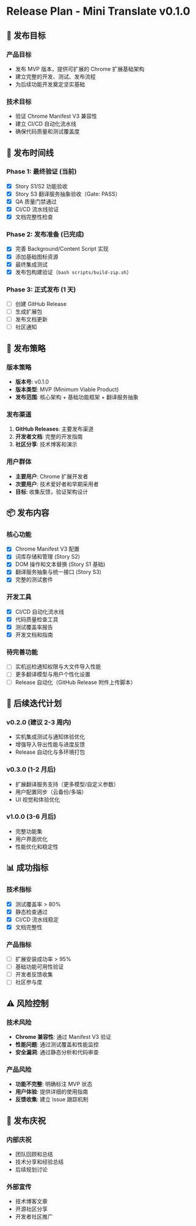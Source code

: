 # Release Plan - Mini Translate v0.1.0

## 🎯 发布目标

### 产品目标
- 发布 MVP 版本，提供可扩展的 Chrome 扩展基础架构
- 建立完整的开发、测试、发布流程
- 为后续功能开发奠定坚实基础

### 技术目标
- 验证 Chrome Manifest V3 兼容性
- 建立 CI/CD 自动化流水线
- 确保代码质量和测试覆盖度

## 📅 发布时间线

### Phase 1: 最终验证 (当前)
- [x] Story S1/S2 功能验收
- [x] Story S3 翻译服务抽象验收（Gate: PASS）
- [x] QA 质量门禁通过
- [x] CI/CD 流水线验证
- [x] 文档完整性检查

### Phase 2: 发布准备 (已完成)
- [x] 完善 Background/Content Script 实现
- [x] 添加基础图标资源
- [x] 最终集成测试
- [x] 发布包构建验证（`bash scripts/build-zip.sh`）

### Phase 3: 正式发布 (1 天)
- [ ] 创建 GitHub Release
- [ ] 生成扩展包
- [ ] 发布文档更新
- [ ] 社区通知

## 🚀 发布策略

### 版本策略
- **版本号**: v0.1.0
- **版本类型**: MVP (Minimum Viable Product)
- **发布范围**: 核心架构 + 基础功能框架 + 翻译服务抽象

### 发布渠道
1. **GitHub Releases**: 主要发布渠道
2. **开发者文档**: 完整的开发指南
3. **社区分享**: 技术博客和演示

### 用户群体
- **主要用户**: Chrome 扩展开发者
- **次要用户**: 技术爱好者和早期采用者
- **目标**: 收集反馈，验证架构设计

## 📦 发布内容

### 核心功能
- [x] Chrome Manifest V3 配置
- [x] 词库存储和管理 (Story S2)
- [x] DOM 操作和文本替换 (Story S1 基础)
- [x] 翻译服务抽象与统一接口 (Story S3)
- [x] 完整的测试套件

### 开发工具
- [x] CI/CD 自动化流水线
- [x] 代码质量检查工具
- [x] 测试覆盖率报告
- [x] 开发文档和指南

### 待完善功能
- [ ] 实机巡检通知权限与大文件导入性能
- [ ] 更多翻译模型与用户个性化设置
- [ ] Release 自动化（GitHub Release 附件上传脚本）

## 🔄 后续迭代计划

### v0.2.0 (建议 2-3 周内)
- 实机集成测试与通知体验优化
- 增强导入导出性能与进度反馈
- Release 自动化与多环境打包

### v0.3.0 (1-2 月后)
- 扩展翻译服务支持（更多模型/自定义参数）
- 用户配置同步（云备份/多端）
- UI 视觉和体验优化

### v1.0.0 (3-6 月后)
- 完整功能集
- 用户界面优化
- 性能优化和稳定性

## 📊 成功指标

### 技术指标
- [x] 测试覆盖率 > 80%
- [x] 静态检查通过
- [x] CI/CD 流水线稳定
- [x] 文档完整性

### 产品指标
- [ ] 扩展安装成功率 > 95%
- [ ] 基础功能可用性验证
- [ ] 开发者反馈收集
- [ ] 社区参与度

## ⚠️ 风险控制

### 技术风险
- **Chrome 兼容性**: 通过 Manifest V3 验证
- **性能问题**: 通过测试覆盖和性能监控
- **安全漏洞**: 通过静态分析和代码审查

### 产品风险
- **功能不完整**: 明确标注 MVP 状态
- **用户体验**: 提供详细的使用指南
- **反馈收集**: 建立 Issue 跟踪机制

## 🎉 发布庆祝

### 内部庆祝
- 团队回顾和总结
- 技术分享和经验总结
- 后续规划讨论

### 外部宣传
- 技术博客文章
- 开源社区分享
- 开发者社区推广
